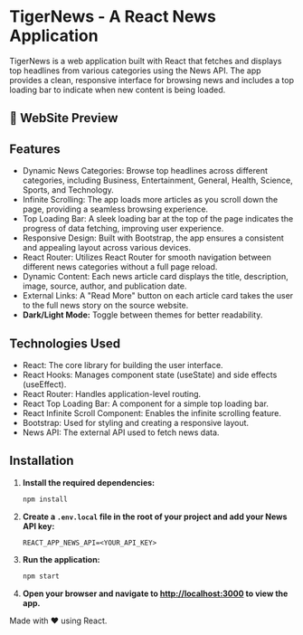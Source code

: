 # TigerNews - A React News Application

TigerNews is a web application built with React that fetches and displays top headlines from various categories using the News API. The app provides a clean, responsive interface for browsing news and includes a top loading bar to indicate when new content is being loaded.

## 🔎 WebSite Preview
<!-- ![Project Screenshot]() -->

## Features

- Dynamic News Categories: Browse top headlines across different categories, including Business, Entertainment, General, Health, Science, Sports, and Technology.
- Infinite Scrolling: The app loads more articles as you scroll down the page, providing a seamless browsing experience.
- Top Loading Bar: A sleek loading bar at the top of the page indicates the progress of data fetching, improving user experience.
- Responsive Design: Built with Bootstrap, the app ensures a consistent and appealing layout across various devices.
- React Router: Utilizes React Router for smooth navigation between different news categories without a full page reload.
- Dynamic Content: Each news article card displays the title, description, image, source, author, and publication date.
- External Links: A "Read More" button on each article card takes the user to the full news story on the source website.
- **Dark/Light Mode:** Toggle between themes for better readability.


## Technologies Used

- React: The core library for building the user interface.
- React Hooks: Manages component state (useState) and side effects (useEffect).
- React Router: Handles application-level routing.
- React Top Loading Bar: A component for a simple top loading bar.
- React Infinite Scroll Component: Enables the infinite scrolling feature.
- Bootstrap: Used for styling and creating a responsive layout.
- News API: The external API used to fetch news data.


## Installation

1. **Install the required dependencies:**
   ```bash
   npm install
   ```

2. **Create a `.env.local` file in the root of your project and add your News API key:**
   ```env
   REACT_APP_NEWS_API=<YOUR_API_KEY>
   ```

3. **Run the application:**
   ```bash
   npm start
   ```

4. **Open your browser and navigate to [http://localhost:3000](http://localhost:3000) to view the app.**

Made with ❤️ using React.